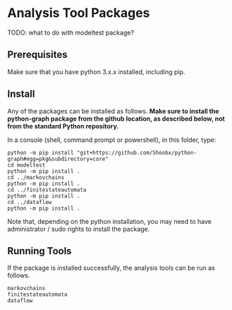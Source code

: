 # Analysis Tool Packages

TODO: what to do with modeltest package?
## Prerequisites

Make sure that you have python 3.x.x installed, including pip.

## Install

Any of the packages can be installed as follows.
**Make sure to install the python-graph package from the github location, as described below, not from the standard Python repository.**

In a console (shell, command prompt or powershell), in this folder, type:

``` shell
python -m pip install "git+https://github.com/Shoobx/python-graph#egg=pkg&subdirectory=core"
cd modeltest
python -m pip install .
cd ../markovchains
python -m pip install .
cd ../finitestateautomata
python -m pip install .
cd ../dataflow
python -m pip install .
```

Note that, depending on the python installation, you may need to have administrator / sudo rights to install the package.

## Running Tools

If the package is installed successfully, the analysis tools can be run as follows.

``` shell
markovchains
finitestateautomata
dataflow
```
